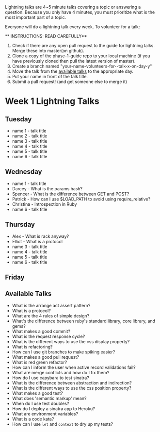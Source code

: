 Lightning talks are 4~5 minute talks covering a topic or answering a question.
Because you only have 4 minutes, you must prioritize what is the most important
part of a topic.

Everyone will do a lightning talk every week. To volunteer for a talk:

** INSTRUCTIONS: READ CAREFULLY**
1. Check if there are any open pull request to the guide for lightning talks.  Merge these into master(on github).
2. Clone a copy of the phase-1-guide repo to your local machine (if you have previously cloned then pull the latest version of master).
3. Create a branch named "your-name-volunteers-for--talk-x-on-day-y"
4. Move the talk from the [available talks](#availabl-talks) to the appropriate
   day.
5. Put your name in front of the talk title.
6. Submit a pull request!  (and get someone else to merge it)


# Week 1 Lightning Talks

## Tuesday
* name 1 - talk title
* name 2 - talk title
* name 3 - talk title
* name 4 - talk title
* name 5 - talk title
* name 6 - talk title

## Wednesday
* name 1 - talk title
* Darcey -  What is the params hash?
* Spencer - What is the difference between GET and POST?
* Patrick - How can I use $LOAD\_PATH to avoid using require\_relative?
* Christina - Introspection in Ruby
* name 6 - talk title

## Thursday
* Alex - What is rack anyway?
* Elliot - What is a protocol
* name 3 - talk title
* name 4 - talk title
* name 5 - talk title
* name 6 - talk title


## Friday

## Available Talks
* What is the  arrange act assert pattern?
* What is a protocol?
* What are the 4 rules of simple design?
* What's the difference between ruby's standard library, core library, and gems?
* What makes a good commit?
* What is the request response cycle?
* What is the different ways to use the css display property?
* What is refactoring?
* How can I use git branches to make spiking easier?
* What makes a good pull request?
* What is red green refactor?
* How can I inform the user when active record validations fail?
* What are merge conflicts and how do I fix them?
* How do I use capybara to test sinatra?
* What is the difference between abstraction and indirection?
* What is the different ways to use the css position property?
* What makes a good test?
* What does 'semantic markup' mean?
* When do I use test doubles?
* How do I deploy a sinatra app to Heroku?
* What are environment variables?
* What is a code kata?
* How can I use `let` and `context` to dry up my tests?
